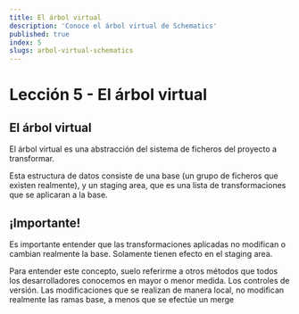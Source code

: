 ```yaml
---
title: El árbol virtual
description: 'Conoce el árbol virtual de Schematics'
published: true
index: 5
slugs: arbol-virtual-schematics
---
```


# Lección 5 - El árbol virtual

## El árbol virtual

El árbol virtual es una abstracción del sistema de ficheros del proyecto a transformar.

Esta estructura de datos consiste de una base (un grupo de ficheros que existen realmente), y un staging area, que es una lista de transformaciones que se aplicaran a la base.

## ¡Importante!

Es importante entender que las transformaciones aplicadas no modifican o cambian realmente la base. Solamente tienen efecto en el staging area.

Para entender este concepto, suelo referirme a otros métodos que todos los desarrolladores conocemos en mayor o menor medida. Los controles de versión. Las modificaciones que se realizan de manera local, no modifican realmente las ramas base, a menos que se efectúe un merge 

